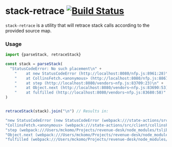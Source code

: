# stack-retrace [![Build Status](https://travis-ci.org/SponsorPay/stack-retrace.svg?branch=master)](https://travis-ci.org/SponsorPay/stack-retrace)

`stack-retrace` is a utility that will retrace stack calls according to the provided source map.

### Usage

```js
import {parseStack, retraceStack}

const stack = parseStack(
  "StatusCodeError: No such placement\n" +
    "    at new StatusCodeError (http://localhost:8080/nfp.js:8961:28)\n" +
    "    at CollinsFetch.<anonymous> (http://localhost:8080/nfp.js:8867:35)\n" +
    "    at step (http://localhost:8080/vendors~nfp.js:83709:23)\n" +
    "    at Object.next (http://localhost:8080/vendors~nfp.js:83690:53)\n" +
    "    at fulfilled (http://localhost:8080/vendors~nfp.js:83680:58)"
)


retraceStack(stack).join("\n") // Results in:

"new StatusCodeError (new StatusCodeError (webpack:///state-actions/src/client/statusCodeError.ts:18:4)\n" +
"CollinsFetch.<anonymous> (webpack:///state-actions/src/client/collinsFetch.ts:63:12)\n" +
"step (webpack:///Users/mckomo/Projects/revenue-desk/node_modules/tslib/tslib.es6.js:97:0)\n" +
"Object.next (webpack:///Users/mckomo/Projects/revenue-desk/node_modules/tslib/tslib.es6.js:78:44)\n" +
"fulfilled (webpack:///Users/mckomo/Projects/revenue-desk/node_modules/tslib/tslib.es6.js:68:41)"
```
